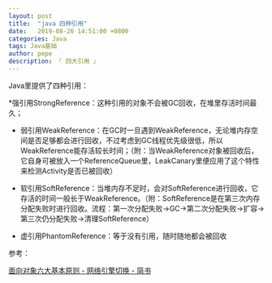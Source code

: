 ```yaml
---
layout: post
title:  "java 四种引用"
date:   2019-08-26 14:51:00 +0800
categories: Java
tags: Java基础
author: pepe
description: 『 四大引用 』
---
```


Java里提供了四种引用：

*强引用StrongReference：这种引用的对象不会被GC回收，在堆里存活时间最久；

* 弱引用WeakReference：在GC时一旦遇到WeakReference，无论堆内存空间是否足够都会进行回收，不过考虑到GC线程优先级很低，所以WeakReference能存活较长时间；（附：当WeakReference对象被回收后，它自身可被放入一个ReferenceQueue里，LeakCanary里便应用了这个特性来检测Activity是否已被回收）

* 软引用SoftReference：当堆内存不足时，会对SoftReference进行回收，它存活的时间一般长于WeakReference。（附：SoftReference是在第三次内存分配失败时进行回收。流程：第一次分配失败->GC->第二次分配失败->扩容->第三次仍分配失败->清理SoftReference）

* 虚引用PhantomReference：等于没有引用，随时随地都会被回收


参考：

[面向对象六大基本原则 - 网络引擎切换 - 简书](https://www.jianshu.com/p/e1d9ddc86c7d)


